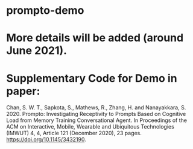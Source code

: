 # prompto-demo

# More details will be added (around June 2021).

# Supplementary Code for Demo in paper:
Chan, S. W. T., Sapkota, S., Mathews, R., Zhang, H. and Nanayakkara, S. 2020. Prompto: Investigating Receptivity to Prompts Based on Cognitive Load from Memory Training Conversational Agent. In Proceedings of the ACM on Interactive, Mobile, Wearable and Ubiquitous Technologies (IMWUT) 4, 4, Article 121 (December 2020), 23 pages. https://doi.org/10.1145/3432190.
